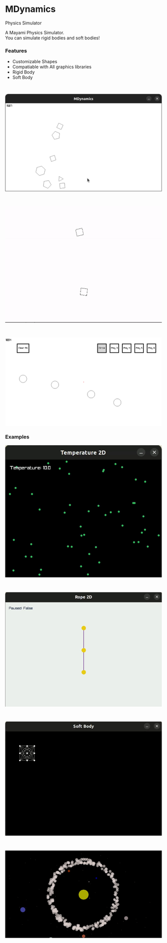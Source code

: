 # MDynamics
Physics Simulator

A Mayami Physics Simulator.
<br />
You can simulate rigid bodies and soft bodies!
<br />

### Features
* Customizable Shapes
* Compatiable with All graphics libraries
* Rigid Body
* Soft Body

<br />

![Demo](assets/screen1.png?raw=true "Demo")

<br />

![Collision](assets/vid1.gif?raw=true "Collision")

<br />

![Circles](assets/example4.gif?raw=true "Circles")

### Examples
![Temperature](assets/example1.gif?raw=true "Temperature")

<br />

![Rope](assets/example2.gif?raw=true "Rope")

<br />

![Soft Body](assets/example3.gif?raw=true "Soft Body")

<br />

![Planets](assets/example5.gif?raw=true "Planets")
